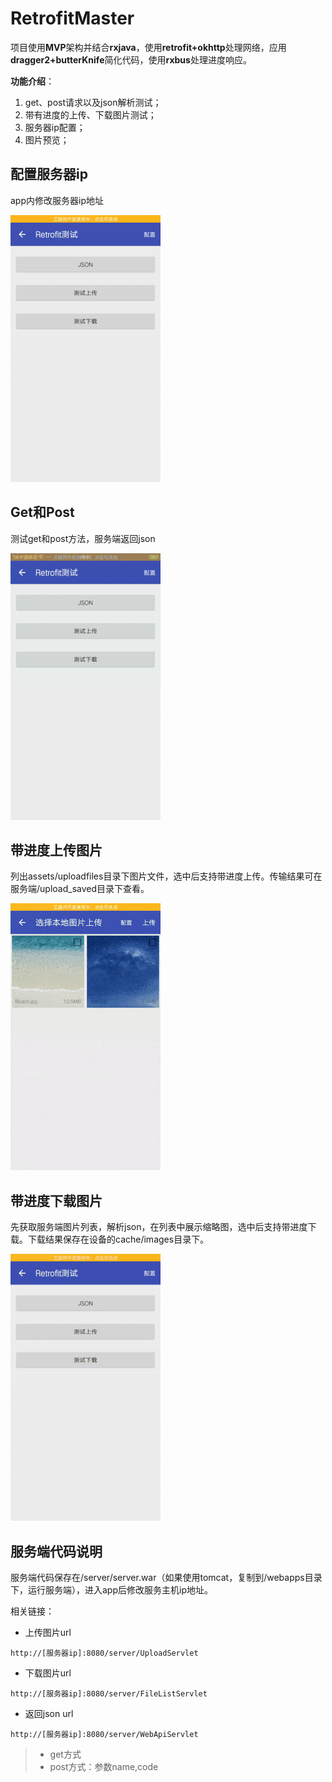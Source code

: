 # RetrofitMaster


项目使用**MVP**架构并结合**rxjava**，使用**retrofit+okhttp**处理网络，应用**dragger2+butterKnife**简化代码，使用**rxbus**处理进度响应。



****功能介绍****：

1. get、post请求以及json解析测试；
2. 带有进度的上传、下载图片测试；
3. 服务器ip配置；
4. 图片预览；


## 配置服务器ip

app内修改服务器ip地址

![image](https://github.com/gu0-kim/RetrofitMaster/blob/master/screen/config.gif)

## Get和Post

测试get和post方法，服务端返回json

![image](https://github.com/gu0-kim/RetrofitMaster/blob/master/screen/json.gif)

## 带进度上传图片
列出assets/uploadfiles目录下图片文件，选中后支持带进度上传。传输结果可在服务端/upload_saved目录下查看。

![image](https://github.com/gu0-kim/RetrofitMaster/blob/master/screen/upload.gif)

## 带进度下载图片
先获取服务端图片列表，解析json，在列表中展示缩略图，选中后支持带进度下载。下载结果保存在设备的cache/images目录下。

![image](https://github.com/gu0-kim/RetrofitMaster/blob/master/screen/download.gif)

## 服务端代码说明
服务端代码保存在/server/server.war（如果使用tomcat，复制到/webapps目录下，运行服务端），进入app后修改服务主机ip地址。

相关链接：
- 上传图片url
```
http://[服务器ip]:8080/server/UploadServlet
```
- 下载图片url
```
http://[服务器ip]:8080/server/FileListServlet
```
- 返回json url
```
http://[服务器ip]:8080/server/WebApiServlet
```
> - get方式
> - post方式：参数name,code